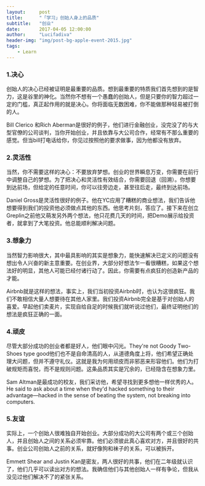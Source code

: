 ```yaml
---
layout:     post
title:      "「学习」创始人身上的品质"
subtitle:   "创业"
date:       2017-04-05 12:00:00
author:     "Lucifadiva"
header-img: "img/post-bg-apple-event-2015.jpg"
tags:
    - Learn
---
```





<div>
 <h3>1.决心</h3>
     <p>创始人的决心已经被证明是最重要的品质。想到最重要的特质我们首先想到的是智力，这是谷里的神化。当然你不想有一个愚蠢的创始人，但是只要你的智力超过一定的门槛，真正起作用的就是决心。你将面临无数困难，你不能做那种轻易被打倒的人。</p>
     <p>Bill Clerico 和Rich Aberman是很好的例子，他们进行金融创业，没完没了的与大型官僚的公司谈判，当你开始创业，并且依靠与大公司合作，经常有不那么重要的感觉。但当bill打电话给你，你见过按照他的要求做事，因为他都没有放弃。</p>

<h3>2.灵活性</h3>
     <p>当然，你不需要这样的决心：不要放弃梦想。创业的世界瞬息万变，你需要在前行中调整自己的梦想。为了把决心和灵活性有效结合，你需要回退（回溯）。你想要到达前场，但给定的任意时间，你可以往旁边走，甚至往后走，最终到达前场。</p>
     <p>Daniel Gross是灵活性很好的例子。他在YC应用了糟糕的商业想法，我们告诉他想要得到我们的投资他必须做点其他的东西。他思考片刻，答应了。接下来在创立Greplin之前他又萌发另外两个想法，他只花费几天的时间，把Demo展示给投资者，就拿到了大笔投资。他总能顺利解决问题。</p>

<h3>3.想象力</h3>
     <p>当然智力影响很大，其中最具影响的其实是想象力，能快速解决已定义的问题没有想出令人兴奋的新主意重要。在创业界，大部分好想法乍一看很糟糕，如果这个想法好的明显，其他人可能已经付诸行动了。因此，你需要有点疯狂的创造新产品的才能。</p>
     <p>Airbnb就是这样的想法，事实上，我们当初投资Airbnb时，也认为这很疯狂。我们不敢相信大量人想要待在其他人家里。我们投资Airbnb完全是基于对创始人的喜爱。早起他们卖麦片，实现自给自足的时候我们就听说过他们，最终证明他们的想法是疯狂正确的一面。</p>

<h3>4.顽皮</h3>
     <p>尽管大部分成功的创业者都是好人，他们眼中闪光。They're not Goody Two-Shoes type good他们也不是自命清高的人，从道德角度上将，他们希望正确处理大问题，但并不遵守礼仪。这就是我为何用顽皮而非邪恶来形容他们。他们为打破规矩而喜悦，而不是规则问题。这条品质其实是冗余的，已经隐含在想象力里。</p>
     <p>Sam Altman是最成功的校友，我们采访他，希望寻找到更多想他一样优秀的人。He said to ask about a time when they'd hacked something to their advantage—hacked in the sense of beating the system, not breaking into computers.</p>

<h3>5.友谊</h3>
     <p>实际上，一个创始人很难独自开始创业。大部分成功的大公司有两个或三个创始人，并且创始人之间的关系必须牢靠。他们必须彼此真心喜欢对方，并且很好的共事。创业公司创始人之前的关系，就好像狗和袜子的关系，可以被拆开。</p>
     <p>Emmett Shear and Justin Kan是密友，两人很好的共事，他们在二年级就认识了，他们几乎可以读出对方的想法。我确信他们与其他创始人一样有争论，但我从没见过他们解决不了的紧张关系。</p> 
</div>




